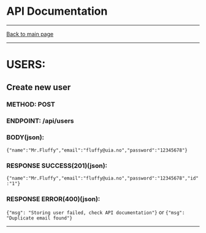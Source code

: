 # API Documentation

---

[Back to main page](https://github.com/iamlost82/MM-200-ToDo-Gruppe-2)

---
# USERS:

## Create new user
### METHOD: POST
### ENDPOINT: /api/users
### BODY(json):
```{"name":"Mr.Fluffy","email":"fluffy@uia.no","password":"12345678"}```
### RESPONSE SUCCESS(201)(json):
```{"name":"Mr.Fluffy","email":"fluffy@uia.no","password":"12345678","id":"1"}```
### RESPONSE ERROR(400)(json):
```{"msg": "Storing user failed, check API documentation"}```
or
```{"msg": "Duplicate email found"}```

---
